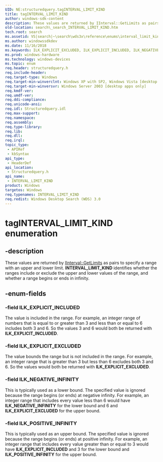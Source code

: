 ```yaml
---
UID: NE:structuredquery.tagINTERVAL_LIMIT_KIND
title: tagINTERVAL_LIMIT_KIND
author: windows-sdk-content
description: These values are returned by IInterval::GetLimits as pairs to specify a range with an upper and lower limit.
old-location: search\_search_INTERVAL_LIMIT_KIND.htm
tech.root: search
ms.assetid: VS|search|~\search\wds3x\reference\enums\interval_limit_kind.htm
ms.author: windowssdkdev
ms.date: 11/16/2018
ms.keywords: ILK_EXPLICIT_EXCLUDED, ILK_EXPLICIT_INCLUDED, ILK_NEGATIVE_INFINITY, ILK_POSITIVE_INFINITY, INTERVAL_LIMIT_KIND, INTERVAL_LIMIT_KIND enumeration [search], _search_INTERVAL_LIMIT_KIND, search._search_INTERVAL_LIMIT_KIND, structuredquery/ILK_EXPLICIT_EXCLUDED, structuredquery/ILK_EXPLICIT_INCLUDED, structuredquery/ILK_NEGATIVE_INFINITY, structuredquery/ILK_POSITIVE_INFINITY, structuredquery/INTERVAL_LIMIT_KIND, tagINTERVAL_LIMIT_KIND
ms.prod: windows-hardware
ms.technology: windows-devices
ms.topic: enum
req.header: structuredquery.h
req.include-header: 
req.target-type: Windows
req.target-min-winverclnt: Windows XP with SP2, Windows Vista [desktop apps only]
req.target-min-winversvr: Windows Server 2003 [desktop apps only]
req.kmdf-ver: 
req.umdf-ver: 
req.ddi-compliance: 
req.unicode-ansi: 
req.idl: Structuredquery.idl
req.max-support: 
req.namespace: 
req.assembly: 
req.type-library: 
req.lib: 
req.dll: 
req.irql: 
topic_type:
 - APIRef
 - kbSyntax
api_type:
 - HeaderDef
api_location:
 - Structuredquery.h
api_name:
 - INTERVAL_LIMIT_KIND
product: Windows
targetos: Windows
req.typenames: INTERVAL_LIMIT_KIND
req.redist: Windows Desktop Search (WDS) 3.0
---
```


# tagINTERVAL_LIMIT_KIND enumeration


## -description


These values are returned by <a href="https://msdn.microsoft.com/en-us/library/Bb231367(v=VS.85).aspx">IInterval::GetLimits</a> as pairs to specify a range with an upper and lower limit. <b>INTERVAL_LIMIT_KIND</b> identifies whether the ranges include or exclude the upper and lower values of the range, and whether a range begins or ends in infinity.


## -enum-fields




### -field ILK_EXPLICIT_INCLUDED

The value is included in the range. For example, an integer range of numbers that is equal to or greater than 3 and less than or equal to 6 includes both 3 and 6. So the values 3 and 6 would both be returned with <b>ILK_EXPLICIT_INCLUDED</b>.


### -field ILK_EXPLICIT_EXCLUDED

The value bounds the range but is not included in the range. For example, an integer range that is greater than 3 but less than 6 excludes both 3 and 6. So the values would both be returned with <b>ILK_EXPLICIT_EXCLUDED</b>.


### -field ILK_NEGATIVE_INFINITY

This is typically used as a lower bound. The specified value is ignored because the range begins (or ends) at negative infinity. For example, an integer range that includes every value less than 6 would have <b>ILK_NEGATIVE_INFINITY</b> for the lower bound and 6 and <b>ILK_EXPLICIT_EXCLUDED</b> for the upper bound. 




### -field ILK_POSITIVE_INFINITY

This is typically used as an upper bound. The specified value is ignored because the range begins (or ends) at positive infinity. For example, an integer range that includes every value greater than or equal to 3 would have <b>ILK_EXPLICIT_INCLUDED</b> and 3 for the lower bound and <b>ILK_POSITIVE_INFINITY</b> for the upper bound. 



